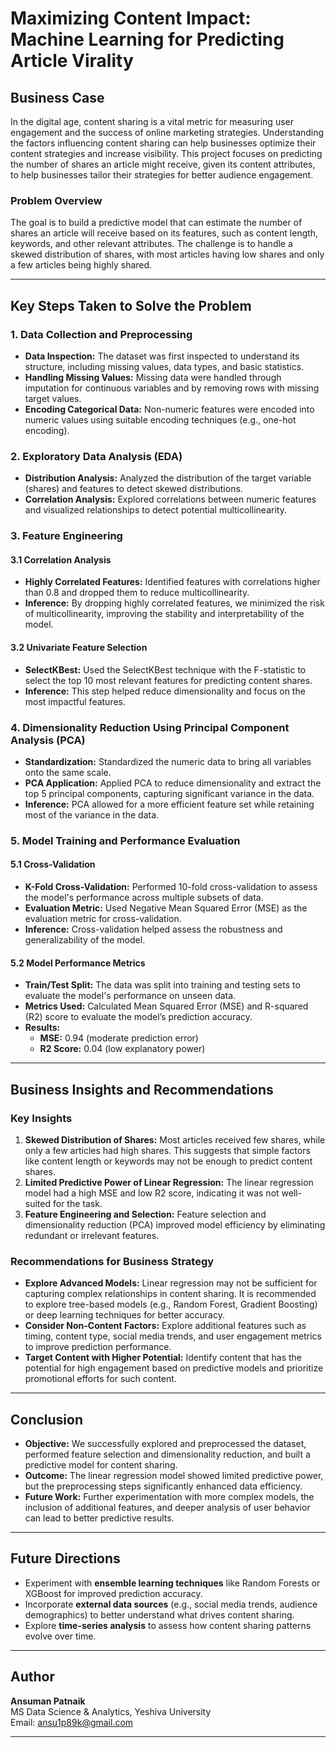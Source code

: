 # Maximizing Content Impact: Machine Learning for Predicting Article Virality

## Business Case
In the digital age, content sharing is a vital metric for measuring user engagement and the success of online marketing strategies. Understanding the factors influencing content sharing can help businesses optimize their content strategies and increase visibility. This project focuses on predicting the number of shares an article might receive, given its content attributes, to help businesses tailor their strategies for better audience engagement.

### Problem Overview
The goal is to build a predictive model that can estimate the number of shares an article will receive based on its features, such as content length, keywords, and other relevant attributes. The challenge is to handle a skewed distribution of shares, with most articles having low shares and only a few articles being highly shared.

---

## Key Steps Taken to Solve the Problem

### 1. Data Collection and Preprocessing
- **Data Inspection:** The dataset was first inspected to understand its structure, including missing values, data types, and basic statistics.
- **Handling Missing Values:** Missing data were handled through imputation for continuous variables and by removing rows with missing target values.
- **Encoding Categorical Data:** Non-numeric features were encoded into numeric values using suitable encoding techniques (e.g., one-hot encoding).

### 2. Exploratory Data Analysis (EDA)
- **Distribution Analysis:** Analyzed the distribution of the target variable (shares) and features to detect skewed distributions. 
- **Correlation Analysis:** Explored correlations between numeric features and visualized relationships to detect potential multicollinearity.

### 3. Feature Engineering
#### 3.1 Correlation Analysis
- **Highly Correlated Features:** Identified features with correlations higher than 0.8 and dropped them to reduce multicollinearity.
- **Inference:** By dropping highly correlated features, we minimized the risk of multicollinearity, improving the stability and interpretability of the model.

#### 3.2 Univariate Feature Selection
- **SelectKBest:** Used the SelectKBest technique with the F-statistic to select the top 10 most relevant features for predicting content shares.
- **Inference:** This step helped reduce dimensionality and focus on the most impactful features.

### 4. Dimensionality Reduction Using Principal Component Analysis (PCA)
- **Standardization:** Standardized the numeric data to bring all variables onto the same scale.
- **PCA Application:** Applied PCA to reduce dimensionality and extract the top 5 principal components, capturing significant variance in the data.
- **Inference:** PCA allowed for a more efficient feature set while retaining most of the variance in the data.

### 5. Model Training and Performance Evaluation
#### 5.1 Cross-Validation
- **K-Fold Cross-Validation:** Performed 10-fold cross-validation to assess the model's performance across multiple subsets of data.
- **Evaluation Metric:** Used Negative Mean Squared Error (MSE) as the evaluation metric for cross-validation.
- **Inference:** Cross-validation helped assess the robustness and generalizability of the model.

#### 5.2 Model Performance Metrics
- **Train/Test Split:** The data was split into training and testing sets to evaluate the model's performance on unseen data.
- **Metrics Used:** Calculated Mean Squared Error (MSE) and R-squared (R2) score to evaluate the model’s prediction accuracy.
- **Results:**
  - **MSE:** 0.94 (moderate prediction error)
  - **R2 Score:** 0.04 (low explanatory power)

---

## Business Insights and Recommendations

### Key Insights
1. **Skewed Distribution of Shares:** Most articles received few shares, while only a few articles had high shares. This suggests that simple factors like content length or keywords may not be enough to predict content shares.
2. **Limited Predictive Power of Linear Regression:** The linear regression model had a high MSE and low R2 score, indicating it was not well-suited for the task.
3. **Feature Engineering and Selection:** Feature selection and dimensionality reduction (PCA) improved model efficiency by eliminating redundant or irrelevant features.

### Recommendations for Business Strategy
- **Explore Advanced Models:** Linear regression may not be sufficient for capturing complex relationships in content sharing. It is recommended to explore tree-based models (e.g., Random Forest, Gradient Boosting) or deep learning techniques for better accuracy.
- **Consider Non-Content Factors:** Explore additional features such as timing, content type, social media trends, and user engagement metrics to improve prediction performance.
- **Target Content with Higher Potential:** Identify content that has the potential for high engagement based on predictive models and prioritize promotional efforts for such content.

---

## Conclusion

- **Objective:** We successfully explored and preprocessed the dataset, performed feature selection and dimensionality reduction, and built a predictive model for content sharing.
- **Outcome:** The linear regression model showed limited predictive power, but the preprocessing steps significantly enhanced data efficiency.
- **Future Work:** Further experimentation with more complex models, the inclusion of additional features, and deeper analysis of user behavior can lead to better predictive results.

---

## Future Directions
- Experiment with **ensemble learning techniques** like Random Forests or XGBoost for improved prediction accuracy.
- Incorporate **external data sources** (e.g., social media trends, audience demographics) to better understand what drives content sharing.
- Explore **time-series analysis** to assess how content sharing patterns evolve over time.

---

## Author
**Ansuman Patnaik**  
MS Data Science & Analytics, Yeshiva University  
Email: ansu1p89k@gmail.com

---
